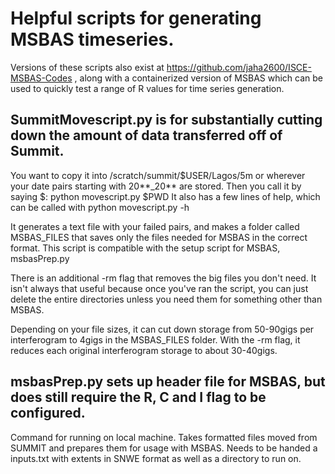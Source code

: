 # Helpful scripts for generating MSBAS timeseries. 
Versions of these scripts also exist at https://github.com/jaha2600/ISCE-MSBAS-Codes , along with a containerized version of MSBAS which can be used to quickly test a range of R values for time series generation. 

## SummitMovescript.py is for substantially cutting down the amount of data transferred off of Summit.

You want to copy it into /scratch/summit/$USER/Lagos/5m or wherever your date pairs starting with 20**_20** are stored. Then you call it by saying $: python movescript.py $PWD
It also has a few lines of help, which can be called with python movescript.py -h

It generates a text file with your failed pairs, and makes a folder called MSBAS_FILES that saves only the files needed for MSBAS in the correct format. This script is compatible with the setup script for MSBAS, msbasPrep.py

There is an additional -rm flag that removes the big files you don't need. It isn't always that useful because once you've ran the script, you can just delete the entire directories unless you need them for something other than MSBAS. 

Depending on your file sizes, it can cut down storage from 50-90gigs per interferogram to 4gigs in the MSBAS_FILES folder. With the -rm flag, it reduces each original interferogram storage to about 30-40gigs.

## msbasPrep.py sets up header file for MSBAS, but does still require the R, C and I flag to be configured. 
Command for running on local machine. Takes formatted files moved from SUMMIT and prepares them for usage with MSBAS. Needs to be handed a inputs.txt with extents in SNWE format as well as a directory to run on.

